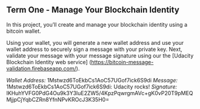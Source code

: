 ## Term One - Manage Your Blockchain Identity

In this project, you’ll create and manage your blockchain identity using a bitcoin wallet.

Using your wallet, you will generate a new wallet address and use your wallet address to securely sign a message with your private key. Next, validate your message with your message signature using our the [Udacity Blockchain Identity web service] (https://bitcoin-message-validation.firebaseapp.com/).

*Wallet Address:* 1Mstwzd6ToEkbCs1AoC57UGof7ick6S9di
*Message:* 1Mstwzd6ToEkbCs1AoC57UGof7ick6S9di: Udacity rocks!
*Signature:* IKHuhYVFG0PdG4Ou9k3Y3luE2ZW5/4KpzPqwrgmAVc+gK0vP20T9pMEQMjjpCjYqbCZRn8YfnNPvKROcJ3K35H0=
